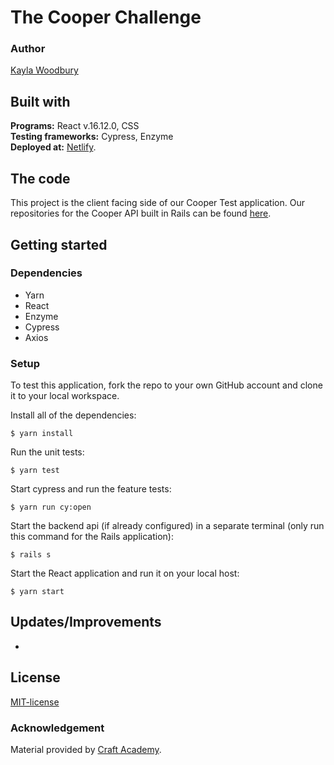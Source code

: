 # The Cooper Challenge
### Author   
[Kayla Woodbury](https://github.com/kaylawoodbury)
## Built with  
**Programs:** React v.16.12.0, CSS    
**Testing frameworks:** Cypress, Enzyme  
**Deployed at:** [Netlify](https://kpcooper.netlify.com/).

## The code   
This project is the client facing side of our Cooper Test application. Our repositories for the Cooper API built in Rails can be found [here](https://github.com/kaylawoodbury/rps_challenge).

## Getting started
### Dependencies  
* Yarn
* React
* Enzyme
* Cypress
* Axios



### Setup   
To test this application, fork the repo to your own GitHub account and clone it to your local workspace. 

Install all of the dependencies:    
```
$ yarn install
```  
Run the unit tests:  
```
$ yarn test
```  
Start cypress and run the feature tests:  
```
$ yarn run cy:open
```
Start the backend api (if already configured) in a separate terminal (only run this command for the Rails application):
```
$ rails s
```
Start the React application and run it on your local host:
```
$ yarn start
```

## Updates/Improvements   
- 

## License  
[MIT-license](https://en.wikipedia.org/wiki/MIT_License)

### Acknowledgement  
Material provided by [Craft Academy](https://craftacademy.se).  
